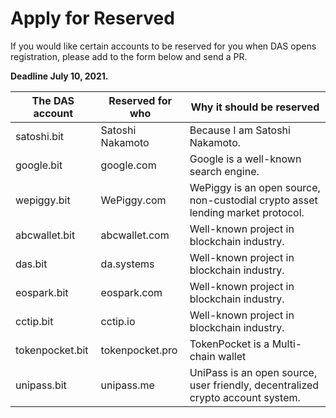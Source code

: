 # Apply for Reserved

If you would like certain accounts to be reserved for you when DAS opens registration, please add to the form below and send a PR. 

**Deadline July 10, 2021.**



| The DAS account | Reserved for who | **Why it should be reserved**                                |
| --------------- | ---------------- | ------------------------------------------------------------ |
| satoshi.bit     | Satoshi Nakamoto | Because I am Satoshi Nakamoto.                               |
| google.bit      | google.com       | Google is a well-known search engine.                        |
| wepiggy.bit     | WePiggy.com      | WePiggy is an open source, non-custodial crypto asset lending market protocol. |
| abcwallet.bit   | abcwallet.com    | Well-known project in blockchain industry.                   |
| das.bit         | da.systems       | Well-known project in blockchain industry.                   |
| eospark.bit     | eospark.com      | Well-known project in blockchain industry.                   |
| cctip.bit       | cctip.io         | Well-known project in blockchain industry.                   |
| tokenpocket.bit | tokenpocket.pro  | TokenPocket is a Multi-chain wallet   |
| unipass.bit     | unipass.me       | UniPass is an open source, user friendly, decentralized crypto account system. |
